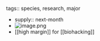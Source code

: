tags:: species, research, major

- supply:: next-month
- ![image.png](https://peach-geographical-bat-397.mypinata.cloud/ipfs/Qmf7w8oJDdEqdeRkpsVjDGeGM4gZouyV3TTEJspJzV1XGX)
- [[high margin]] for [[biohacking]]